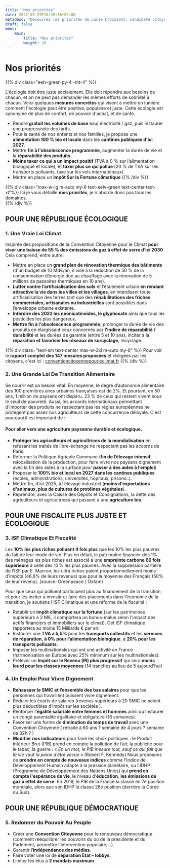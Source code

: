 ```yaml
---
title: "Nos priorites"
date: 2022-03-29T10:39:56+02:00
metadesc: "Découvrez les priorités de Lucie Croissant, candidate citoyenne aux élections législatives de la 9e circonsctription de l’Isère du 12 & 19 juin 2022"
draft: false
menu:
    main:
        title: "Nos priorites"
        weight: 20
---
```

# Nos priorités

{{% div class="eelv-green py-4 -mt-4" %}}

L'écologie doit être juste socialement. Elle doit répondre aux besoins de chacun, et on ne peut pas demander les mêmes efforts de sobriété à chacun. Voici quelques __mesures concrètes__ qui visent à mettre en lumière comment l'écologie peut être positive, populaire et juste. Cette écologie est synonyme de plus de confort, de pouvoir d'achat, et de santé.

- Rendre __gratuit les volumes de base__ eau/ électricité / gaz, puis instaurer une progressivité des tarifs.
- Pour la santé de nos enfants et nos familles, je propose une __alimentation 100 % bio et locale__ dans les __cantines publiques d'ici 2027__.
- Mettre __fin à l'obsolescence programmée__, augmenter la durée de vie et la __réparabilité des produits__.
- __Moins taxer ce qui a un impact positif__ (TVA à 0 % sur l’alimentation biologique et locale), et __taxer plus ce qui pollue__ (20 % de TVA sur les transports polluants, taxe sur les vols internationaux).
- Mettre en place un __Impôt Sur la Fortune climatique__
{{% /div %}}

{{% div class="max-w-lg m-auto my-6 text-eelv-green text-center text-xl"%}}
Ici je vous détaille __mes priorités__, je n'aborde donc pas tous les domaines.  
{{% /div %}}
## POUR UNE RÉPUBLIQUE __ÉCOLOGIQUE__
### 1. Une Vraie Loi Climat

Inspirée des propositions de la Convention Citoyenne pour le Climat __pour viser une baisse de 55 % des émissions de gaz à effet de serre d’ici 2030__ Cela comprend, entre autre:

- Mettre en place un __grand plan de rénovation thermique des bâtiments__ (d'un budget de 10 Md€/an, il vise à  la réduction de 50 % de la consommation d’énergie due au chauffage avec la rénovation de 5 millions de passoires thermiques en 10 ans).
- __Lutter contre l’artificialisation des sols__ et l’étalement urbain __en rendant attractive la vie dans les villes et les villages__, en interdisant toute artificialisation des terres tant que des __réhabilitations des friches commerciales, artisanales ou industrielles__ sont possibles dans l’enveloppe urbaine existante.
- __Interdire dès 2022 les néonicotinoïdes, le glyphosate__ ainsi que tous les pesticides les plus dangereux. 
- __Mettre fin à l'obsolescence programmée__, prolonger la durée de vie des produits en élargissant ceux concernés par __l'indice de réparabilité / durabilité__ et les durées de garantie (entre 5 et 10 ans),  inciter à la __réparation et favoriser les réseaux de surcyclage__, recyclage.

{{% div class="text-sm text-center max-w-2xl m-auto my-6" %}}
Pour voir le __rapport complet des 147 mesures proposées__ et rédigées par les citoyens, c'est ici : [conventioncitoyennepourleclimat.fr](https://propositions.conventioncitoyennepourleclimat.fr/)
{{% /div %}}

### 2. Une Grande Loi De Transition Alimentaire

Se nourrir est un besoin vital. En moyenne, le degré d’autonomie alimentaire des 100 premières aires urbaines françaises est de 2%. Et pourtant, en 50 ans, 1 million de paysans ont disparu. 23 % de ceux qui restent vivent sous le seuil de pauvreté. Aussi, les accords internationaux permettant d'importer des produits ne respectant pas les règles européennes ne protègent pas assez nos agriculteurs de cette concurrence déloyale. C'est pourquoi il est important de :

#### Pour aller vers __une agriculture paysanne durable et écologique__.

- __Protéger les agriculteurs et agricultrices de la mondialisation__ en refusant les traités de libre-échange ne respectant pas les accords de Paris.
- Réformer  la Politique Agricole Commune (__fin de l’élevage intensif__, relocalisation de la production, pour faire vivre nos paysans dignement avec la fin des aides à la surface pour __passer à des aides à l’emploi__) 
- Proposer le __100% bio et local en 2027 dans les cantines publiques__ (écoles, administrations, universités, hôpitaux, prisons..).
- Mettre fin, d’ici 2025, à l’élevage industriel (__moins d'exportations d'animaux, plus de  cultures de protéines végétales__).
- Reprendre, avec la Caisse des Dépôts et Consignations, la dette des agriculteurs et agricultrices qui passent à une __agriculture bio__.


## POUR UNE __FISCALITE PLUS JUSTE__ ET ÉCOLOGIQUE
### 3. ISF Climatique Et Fiscalité

Les __10% les plus riches polluent 4 fois plus__ que les 10% les plus pauvres du fait de leur mode de vie. 
Plus en détail, le patrimoine financier des 1% des ménages les plus riches est associé à une __empreinte carbone 66 fois supérieure__ à celle des 10 % les plus pauvres.
Avec la suppression partielle de l’ISF par E. Macron, les ultra riches paient proportionnellement moins d’impôts (46,6% de leurs revenus) que pour la moyenne des Français (50% de leur revenu). (source: Greenpeace / Oxfam)

Pour que ceux qui polluent participent plus au financement de la transition, et pour les inciter à investir et faire des placements dans l’économie de la transition, je soutiens l'ISF Climatique et une réforme de la fiscalité :

- Rétablir un __impôt climatique sur la fortune__ (sur les patrimoines supérieurs à 2 M€, il comportera un bonus-malus selon l'impact des actifs financiers et immobiliers sur le climat). Cet ISF climatique rapportera au moins 15 Milliards € par an.  
- Instaurer une  __TVA à 5,5%__ pour les __transports collectifs__ et les __services de réparation__, __à 0% pour l’alimentation biologique__, à __20% pour les transports polluants__.
- Imposer les multinationales qui ont une activité en France (harmonisation en Europe avec 25% minimum sur les multinationales).
- Prélever un __Impôt sur le Revenu (IR) plus progressif__ qui sera __moins lourd pour les classes moyennes__ (14 tranches au lieu de 5 aujourd'hui)


### 4. Un Emploi Pour Vivre Dignement

- __Rehausser le SMIC et l’ensemble des bas salaires__ pour que les personnes qui travaillent puissent vivre dignement.
- Réduire les écarts de salaires (revenus supérieurs à 20 SMIC ne soient plus déductibles d’impôt sur les sociétés ).
- Renforcer l’__égalité salariale entre femmes et hommes__ ainsi qu’instaurer un congé parentalité égalitaire et obligatoire (16 semaines).
- Favoriser une forme de __diminution du temps de travail__ avec une Convention Citoyenne ( retraite à 60 ans ? semaine de 4 jours ? semaine de 32h ? )
- __Modifier nos indicateurs__ pour faire les choix politiques : le Produit Intérieur Brut (PIB) prend en compte la pollution de l’air, la publicité pour le tabac, la guerre : 
« _En un mot, le PIB mesure tout, sauf ce qui fait que la vie vaut la peine d’être vécue_ »  (Robert F. Kennedy)
Nous proposons de __prendre en compte de nouveaux indices__ comme l'Indice de Développement Humain adapté à la pression planétaire, ou l'IDHP  (Programme de Développement des Nations Unies) qui __prend en compte l'espérance de vie__, le niveau d'__éducation__, __les émissions de gaz à effet de serre__. 
En 2019, le PIB de la France la classe en 7e position mondiale, alors que son IDHP la classe 26e position (derrière la Corée du Sud).



## POUR UNE RÉPUBLIQUE DÉMOCRATIQUE 
### 5. Redonner du Pouvoir Au Peuple

- Créer une __Convention Citoyenne__ pour le renouveau démocratique (comment rééquilibrer les pouvoirs du ou de la présidente et du Parlement, permettre l’intervention populaire,...).
- Garantir l’__indépendance des médias__.
- Faire voter une loi de __séparation Etat – lobbys__.
- Limiter les élus à __2 mandats maximum__.
